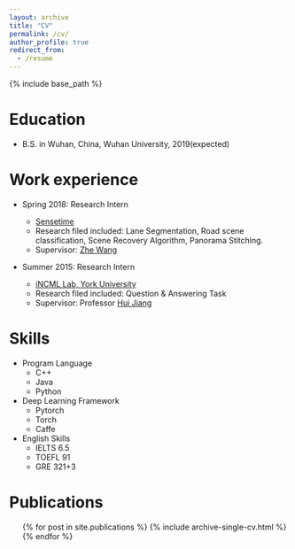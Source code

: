 ```yaml
---
layout: archive
title: "CV"
permalink: /cv/
author_profile: true
redirect_from:
  - /resume
---
```


{% include base_path %}

Education
======
* B.S. in Wuhan, China, Wuhan University, 2019(expected)

Work experience
======
* Spring 2018: Research Intern
  * [Sensetime](https://www.sensetime.com/)
  * Research filed included: Lane Segmentation, Road scene classification, Scene Recovery Algorithm, Panorama Stitching. 
  * Supervisor: [Zhe Wang](http://www.ee.cuhk.edu.hk/~zwang/)

* Summer 2015: Research Intern
  * [iNCML Lab, York University](https://wiki.eecs.yorku.ca/lab/MLL/start)
  * Research filed included: Question & Answering Task
  * Supervisor: Professor [Hui Jiang](https://wiki.eecs.yorku.ca/user/hj/)
  
Skills
======
* Program Language
  * C++
  * Java
  * Python
* Deep Learning Framework
  * Pytorch
  * Torch
  * Caffe
* English Skills
  * IELTS 6.5
  * TOEFL 91
  * GRE 321+3

Publications
======
  <ul>{% for post in site.publications %}
    {% include archive-single-cv.html %}
  {% endfor %}</ul>
  
